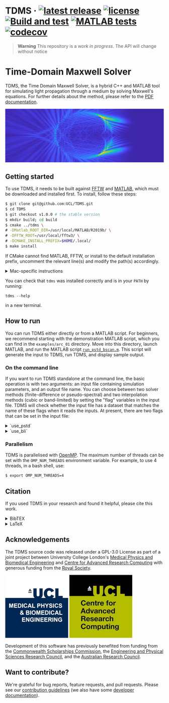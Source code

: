 <!-- \cond
 -->
<!-- 👆 this comment and the endcond below, tells doxygen to ignore the badges
and title at the top of README.md when building the project page (the title
would be duplicated) everything else in README.md is also the project homepage. -->

# TDMS · [![latest release](https://badgen.net/github/release/UCL/TDMS)](https://github.com/UCL/TDMS/releases)  [![license](https://badgen.net/github/license/UCL/TDMS)](https://github.com/UCL/TDMS/blob/main/LICENSE) [![Build and test](https://github.com/UCL/TDMS/actions/workflows/ci.yml/badge.svg)](https://github.com/UCL/TDMS/actions/workflows/ci.yml) [![MATLAB tests](https://github.com/UCL/TDMS/actions/workflows/matlab_tests.yml/badge.svg)](https://github.com/UCL/TDMS/actions/workflows/matlab_tests.yml) [![codecov](https://codecov.io/gh/UCL/TDMS/branch/main/graph/badge.svg?token=3kqP14kslL)](https://codecov.io/gh/UCL/TDMS)

> **Warning**
> This repository is a _work in progress_. The API will change without notice

<!-- \endcond -->

# Time-Domain Maxwell Solver

TDMS, the Time Domain Maxwell Solver, is a hybrid C++ and MATLAB tool for simulating light propagation through a medium by solving Maxwell's equations.
For further details about the method, please refer to the [PDF documentation](https://github.com/UCL/TDMS/blob/gh-doc/masterdoc.pdf).

![The normed z-component of the H field incident on a cylinder](doc/assets/HzNormBanner.png)

## Getting started

To use TDMS, it needs to be built against [FFTW](https://www.fftw.org/) and [MATLAB](https://www.mathworks.com/products/matlab.html), which must be downloaded and installed first.
To install, follow these steps:

```bash
$ git clone git@github.com:UCL/TDMS.git
$ cd TDMS
$ git checkout v1.0.0 # the stable version
$ mkdir build; cd build
$ cmake ../tdms \
# -DMatlab_ROOT_DIR=/usr/local/MATLAB/R2019b/ \
# -DFFTW_ROOT=/usr/local/fftw3/ \
# -DCMAKE_INSTALL_PREFIX=$HOME/.local/
$ make install
```

If CMake cannot find MATLAB, FFTW, or install to the default installation prefix, uncomment the relevant line(s) and modify the path(s) accordingly.

<details>
<summary>Mac-specific instructions</summary>

To compile TDMS on a Mac, you will need an x86 compiler with libraries for OpenMP.
You can install these using [Homebrew](https://brew.sh) with the command:

```{sh}
brew install llvm
```

After installing with Homebrew, you may need to set the following CMake arguments:

```{sh}
-DCMAKE_CXX_COMPILER=/Users/username/.local/homebrew/opt/llvm/bin/clang++
-DOMP_ROOT=/Users/username/.local/homebrew/opt/llvm/
-DCXX_ROOT=/Users/username/.local/homebrew/opt/llvm
```

On an ARM Mac, you will need to install the x86 version of Homebrew.
To do so, use the following commands:

```{sh}
arch -x86_64 zsh
arch -x86_64 /bin/bash -c "$(curl -fsSL https://raw.githubusercontent.com/Homebrew/install/HEAD/install.sh)"
arch -x86_64 /usr/local/bin/brew install llvm
```
</details>

You can check that `tdms` was installed correctly and is in your `PATH` by running:
```{sh}
tdms --help
```
in a new terminal.

## How to run

You can run TDMS either directly or from a MATLAB script.
For beginners, we recommend starting with the demonstration MATLAB script, which you can find in the `examples/arc_01` directory.
Move into this directory, launch MATLAB, and run the MATLAB script [`run_pstd_bscan.m`](https://github.com/UCL/TDMS/blob/main/examples/arc_01/run_pstd_bscan.m).
This script will generate the input to TDMS, run TDMS, and display sample output.

### On the command line

If you want to run TDMS standalone at the command line, the basic operation is with two arguments: an input file containing simulation parameters, and an output file name.
You can choose between two solver methods (finite-difference or pseudo-spectral) and two interpolation methods (cubic or band-limited) by setting the "flag" variables in the input file.
TDMS will check whether the input file has a dataset that matches the name of these flags when it reads the inputs.
At present, there are two flags that can be set in the input file:
<details>
<summary> `use_pstd` </summary>
- If not provided, or provided as `false`, then the default timestepping method of finite-differences (FDTD) will be used.
- If present and set to `true`, then `tdms` will use the pseudo-spectral (PSTD) method when performing simulation timesteps.
</details>
<details>
<summary> `use_bli` </summary>
- If not provided, or provided as `false`, then the default interpolation method of cubic interpolation will be used to obtain field values at the centres of Yee cells.
- If present and set to `true`, then `tdms` will use band-limited interpolation when obtaining field values at Yee cell centres.

\note Typically band-limited interpolation is superior to cubic interpolation when the extent of the Yee cell is of approximately the same order as, but slightly less than, one-sixth of the shortest wavelength of interest.
Otherwise, cubic interpolation typically enjoys superior accuracy.
</details>

### Parallelism

TDMS is parallelised with [OpenMP](https://en.wikipedia.org/wiki/OpenMP). The
maximum number of threads can be set with the `OMP_NUM_THREADS` environment
variable.  For example, to use 4 threads, in a bash shell, use:

```bash
$ export OMP_NUM_THREADS=4
```

</details>

## Citation

If you used TDMS in your research and found it helpful, please cite this work.
<!-- [zenodo/FIXME](https://zenodo.org/) -->

<!-- If you use TDMS in your work and have examples that you would like to share with other users, please get in touch with us at -->
<!-- [contact_address)[mailto:FIXME] -->
<details>
<summary>BibTEX</summary>

```bibtex
@software{tdms,
    author  = {Munro, Peter and others},
    license = {GPL-3.0},
    title   = {{TDMS - The Time-Domain Maxwell Solver}},
    URL     = {https://github.com/UCL/TDMS}
}
```

</details>
<details>
<summary>LaTeX</summary>

```tex
\bibitem{tdms}
P. Munro, et al \emph{TDMS - The Time-Domain Maxwell Solver}, \url{https://github.com/UCL/TDMS}.
```

</details>

## Acknowledgements

The TDMS source code was released under a GPL-3.0 License as part of a joint project between University College London's [Medical Physics and Biomedical Engineering](https://ucl.ac.uk/medphys) and [Centre for Advanced Research Computing](https://ucl.ac.uk/arc) with generous funding from the [Royal Society](https://royalsociety.org).

![medphys](doc/assets/biomedlogo.png)&nbsp;![arc](doc/assets/arclogo.png)

Development of this software has previously benefited from funding from the [Commonwealth Scholarships Commission](https://cscuk.fcdo.gov.uk/about-us/scholarships-and-fellowships/), the [Engineering and Physical Sciences Research Council](https://www.ukri.org/councils/epsrc/), and the [Australian Research Council](https://www.arc.gov.au/).

## Want to contribute?

We're grateful for bug reports, feature requests, and pull requests. Please see our [contribution guidelines](https://github-pages.ucl.ac.uk/TDMS/md__c_o_n_t_r_i_b_u_t_i_n_g.html) (we also have some [developer documentation](https://github-pages.ucl.ac.uk/TDMS/md_doc_developers.html)).
